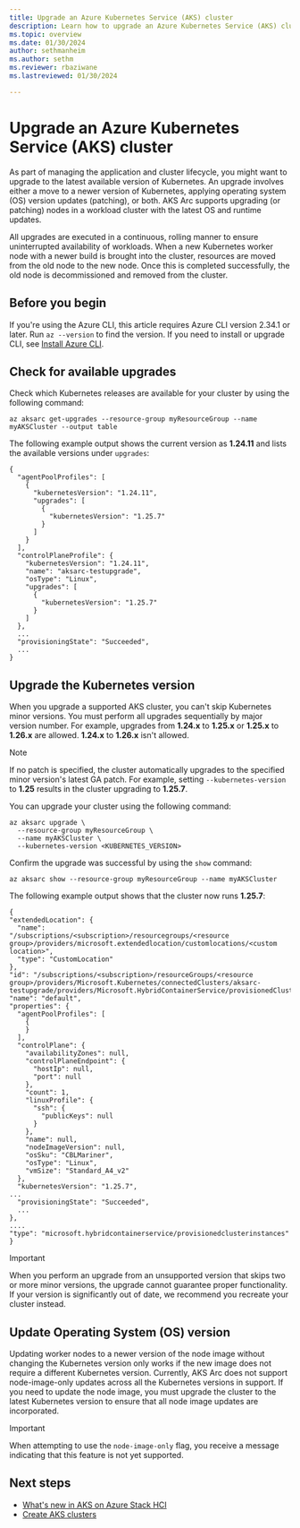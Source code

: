 ```yaml
---
title: Upgrade an Azure Kubernetes Service (AKS) cluster
description: Learn how to upgrade an Azure Kubernetes Service (AKS) cluster.
ms.topic: overview
ms.date: 01/30/2024
author: sethmanheim
ms.author: sethm 
ms.reviewer: rbaziwane
ms.lastreviewed: 01/30/2024

---
```


# Upgrade an Azure Kubernetes Service (AKS) cluster

As part of managing the application and cluster lifecycle, you might want to upgrade to the latest available version of Kubernetes. An upgrade involves either a move to a newer version of Kubernetes, applying operating system (OS) version updates (patching), or both. AKS Arc supports upgrading (or patching) nodes in a workload cluster with the latest OS and runtime updates.

All upgrades are executed in a continuous, rolling manner to ensure uninterrupted availability of workloads. When a new Kubernetes worker node with a newer build is brought into the cluster, resources are moved from the old node to the new node. Once this is completed successfully, the old node is decommissioned and removed from the cluster.

## Before you begin

If you're using the Azure CLI, this article requires Azure CLI version 2.34.1 or later. Run `az --version` to find the version. If you need to install or upgrade CLI, see [Install Azure CLI](/cli/azure/install-azure-cli).

## Check for available upgrades

Check which Kubernetes releases are available for your cluster by using the following command:

```azurecli
az aksarc get-upgrades --resource-group myResourceGroup --name myAKSCluster --output table
```

The following example output shows the current version as **1.24.11** and lists the available versions under `upgrades`:

```output
{  
  "agentPoolProfiles": [  
    {  
      "kubernetesVersion": "1.24.11",  
      "upgrades": [  
        {  
          "kubernetesVersion": "1.25.7"  
        }  
      ]  
    }  
  ],  
  "controlPlaneProfile": {  
    "kubernetesVersion": "1.24.11",  
    "name": "aksarc-testupgrade",  
    "osType": "Linux",  
    "upgrades": [  
      {  
        "kubernetesVersion": "1.25.7"  
      }  
    ]  
  },  
  ...  
  "provisioningState": "Succeeded",  
  ...  
}
```

## Upgrade the Kubernetes version

When you upgrade a supported AKS cluster, you can't skip Kubernetes minor versions. You must perform all upgrades sequentially by major version number. For example, upgrades from **1.24.x** to **1.25.x** or **1.25.x** to **1.26.x** are allowed. **1.24.x** to **1.26.x** isn't allowed.

> [!NOTE]
> If no patch is specified, the cluster automatically upgrades to the specified minor version's latest GA patch. For example, setting `--kubernetes-version` to **1.25** results in the cluster upgrading to **1.25.7**.

You can upgrade your cluster using the following command:

```azurecli
az aksarc upgrade \
  --resource-group myResourceGroup \
  --name myAKSCluster \
  --kubernetes-version <KUBERNETES_VERSION>
```

Confirm the upgrade was successful by using the `show` command:

```azurecli
az aksarc show --resource-group myResourceGroup --name myAKSCluster
```

The following example output shows that the cluster now runs **1.25.7**:

```output
{  
"extendedLocation": {  
  "name":
"/subscriptions/<subscription>/resourcegroups/<resource group>/providers/microsoft.extendedlocation/customlocations/<custom
location>",  
  "type": "CustomLocation"  
},  
"id": "/subscriptions/<subscription>/resourceGroups/<resource group>/providers/Microsoft.Kubernetes/connectedClusters/aksarc-testupgrade/providers/Microsoft.HybridContainerService/provisionedClusterInstances/default",  
"name": "default",  
"properties": {  
  "agentPoolProfiles": [  
    {  
    }  
  ],  
  "controlPlane": {  
    "availabilityZones": null,  
    "controlPlaneEndpoint": {  
      "hostIp": null,  
      "port": null  
    },  
    "count": 1,  
    "linuxProfile": {  
      "ssh": {  
        "publicKeys": null  
      }  
    },  
    "name": null,  
    "nodeImageVersion": null,  
    "osSku": "CBLMariner",  
    "osType": "Linux",  
    "vmSize": "Standard_A4_v2"  
  },  
  "kubernetesVersion": "1.25.7",  
...  
  "provisioningState": "Succeeded",  
  ...  
},  
....  
"type": "microsoft.hybridcontainerservice/provisionedclusterinstances"  
}
```

> [!IMPORTANT]
> When you perform an upgrade from an unsupported version that skips two or more minor versions, the upgrade cannot guarantee proper functionality. If your version is significantly out of date, we recommend you recreate your cluster instead.

## Update Operating System (OS) version

Updating worker nodes to a newer version of the node image without changing the Kubernetes version only works if the new image does not require a different Kubernetes version. Currently, AKS Arc does not support node-image-only updates across all the Kubernetes versions in support. If you need to update the node image, you must upgrade the cluster to the latest Kubernetes version to ensure that all node image updates are incorporated.

> [!IMPORTANT]
> When attempting to use the `node-image-only` flag, you receive a message indicating that this feature is not yet supported.

## Next steps

- [What's new in AKS on Azure Stack HCI](aks-overview.md)
- [Create AKS clusters](aks-create-clusters-cli.md)
